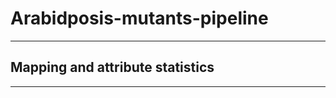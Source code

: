# Arabidposis-mutants-pipeline <br>
--------------------------------------------------
## Mapping and attribute statistics <br>
-------------------------------------------------

